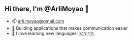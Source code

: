 ## Hi there, I'm @ArliMoyao 👋

- 📫 arli.moyao@gmail.com
- 🌱 Building applications that makes communication easier
- 👀 I love learning new languages! 🇰🇷🇫🇷
<!--
**ArliMoyao/ArliMoyao** is a ✨ _special_ ✨ repository because its `README.md` (this file) appears on your GitHub profile.

Here are some ideas to get you started:

- 🔭 I’m currently working on ...
- 🌱 I’m currently learning ...
- 👯 I’m looking to collaborate on ...
- 🤔 I’m looking for help with ...
- 💬 Ask me about ...
- 📫 How to reach me: ...
- 😄 Pronouns: ...
- ⚡ Fun fact: ...
-->
